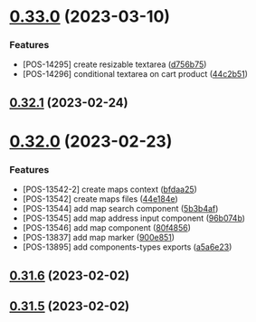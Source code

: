 # [0.33.0](https://github.com/idbi/components/compare/v0.32.1...v0.33.0) (2023-03-10)


### Features

* [POS-14295] create resizable textarea ([d756b75](https://github.com/idbi/components/commit/d756b756847d618dc38c44af5f6e77ca49755b87))
* [POS-14296] conditional textarea on cart product ([44c2b51](https://github.com/idbi/components/commit/44c2b51d89723c2fae1108c210b27d0c1f03c95d))



## [0.32.1](https://github.com/idbi/components/compare/v0.32.0...v0.32.1) (2023-02-24)



# [0.32.0](https://github.com/idbi/components/compare/v0.31.6...v0.32.0) (2023-02-23)


### Features

* [POS-13542-2] create maps context ([bfdaa25](https://github.com/idbi/components/commit/bfdaa25149a2f2a612380fcca430cc953f682f9a))
* [POS-13542] create maps files ([44e184e](https://github.com/idbi/components/commit/44e184e9b2df1eb6ab6baff1e92f6aa5950de22c))
* [POS-13544] add map search component ([5b3b4af](https://github.com/idbi/components/commit/5b3b4af9d83742929855a412d1ddbda27fecd59d))
* [POS-13545] add map address input component ([96b074b](https://github.com/idbi/components/commit/96b074bcda863f5e00413f23dc874fb854f76068))
* [POS-13546] add map component ([80f4856](https://github.com/idbi/components/commit/80f485635976d473feaeb92905ef8cf9505e931c))
* [POS-13837] add map marker ([900e851](https://github.com/idbi/components/commit/900e8514e185963c0821325e502e9150a6ab600e))
* [POS-13895] add components-types exports ([a5a6e23](https://github.com/idbi/components/commit/a5a6e236a40d35214e0ff83074b486415a87c8db))



## [0.31.6](https://github.com/idbi/components/compare/v0.31.5...v0.31.6) (2023-02-02)



## [0.31.5](https://github.com/idbi/components/compare/v0.31.4...v0.31.5) (2023-02-02)



